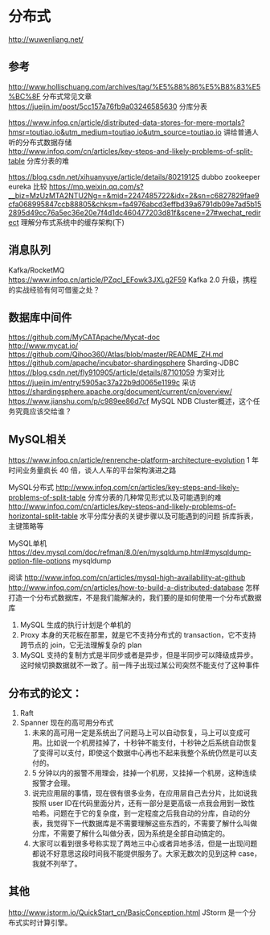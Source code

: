 # 分布式

http://wuwenliang.net/  

## 参考

http://www.hollischuang.com/archives/tag/%E5%88%86%E5%B8%83%E5%BC%8F 分布式常见文章
https://juejin.im/post/5cc157a76fb9a03246585630  分库分表

https://www.infoq.cn/article/distributed-data-stores-for-mere-mortals?hmsr=toutiao.io&utm_medium=toutiao.io&utm_source=toutiao.io 讲给普通人听的分布式数据存储  
http://www.infoq.com/cn/articles/key-steps-and-likely-problems-of-split-table 分库分表的难

https://blog.csdn.net/xihuanyuye/article/details/80219125  dubbo zookeeper eureka 比较
https://mp.weixin.qq.com/s?__biz=MzUzMTA2NTU2Ng==&mid=2247485722&idx=2&sn=c6827829fae9cfa068995847ccb88805&chksm=fa4976abcd3effbd39a6791db09e7ad5b152895d49cc76a5ec36e20e7f4d1dc460477203d81f&scene=27#wechat_redirect 理解分布式系统中的缓存架构(下)

## 消息队列

Kafka/RocketMQ  
https://www.infoq.cn/article/PZqcl_EFowk3JXLg2F59  Kafka 2.0 升级，携程的实战经验有何可借鉴之处？

## 数据库中间件

https://github.com/MyCATApache/Mycat-doc  
http://www.mycat.io/ 
https://github.com/Qihoo360/Atlas/blob/master/README_ZH.md 
https://github.com/apache/incubator-shardingsphere Sharding-JDBC
https://blog.csdn.net/fly910905/article/details/87101059 方案对比
https://juejin.im/entry/5905ac37a22b9d0065e1199c 采访
https://shardingsphere.apache.org/document/current/cn/overview/ 
https://www.jianshu.com/p/c989ee86d7cf MySQL NDB Cluster概述，这个任务究竟应该交给谁？

## MySQL相关

https://www.infoq.cn/article/renrenche-platform-architecture-evolution 1 年时间业务量疯长 40 倍，谈人人车的平台架构演进之路

MySQL分布式
http://www.infoq.com/cn/articles/key-steps-and-likely-problems-of-split-table 分库分表的几种常见形式以及可能遇到的难
http://www.infoq.com/cn/articles/key-steps-and-likely-problems-of-horizontal-split-table 水平分库分表的关键步骤以及可能遇到的问题  拆库拆表，主键策略等

MySQL单机
https://dev.mysql.com/doc/refman/8.0/en/mysqldump.html#mysqldump-option-file-options mysqldump  

阅读
http://www.infoq.com/cn/articles/mysql-high-availability-at-github 
http://www.infoq.com/cn/articles/how-to-build-a-distributed-database 怎样打造一个分布式数据库，不是我们能解决的，我们要的是如何使用一个分布式数据库

1. MySQL 生成的执行计划是个单机的  
2. Proxy 本身的天花板在那里，就是它不支持分布式的 transaction，它不支持跨节点的 join，它无法理解复杂的 plan
3. MySQL 支持的复制方式是半同步或者是异步，但是半同步可以降级成异步。这时候切换数据就不一致了。前一阵子出现过某公司突然不能支付了这种事件  

## 分布式的论文：

1. Raft
2. Spanner 现在的高可用分布式
    1. 未来的高可用一定是系统出了问题马上可以自动恢复，马上可以变成可用。比如说一个机房挂掉了，十秒钟不能支付，十秒钟之后系统自动恢复了变得可以支付，即使这个数据中心再也不起来我整个系统仍然是可以支付的。  
    2. 5 分钟以内的报警不用理会，挂掉一个机房，又挂掉一个机房，这种连续报警才会理。
    3. 说完应用层的事情，现在很有很多业务，在应用层自己去分片，比如说我按照 user ID在代码里面分片，还有一部分是更高级一点我会用到一致性哈希。问题在于它的复杂度，到一定程度之后我自动的分库，自动的分表，我觉得下一代数据库是不需要理解这些东西的，不需要了解什么叫做分库，不需要了解什么叫做分表，因为系统是全部自动搞定的。
    4. 大家可以看到很多号称实现了两地三中心或者异地多活，但是一出现问题都说不好意思这段时间我不能提供服务了。大家无数次的见到这种 case， 我就不列举了。

## 其他

http://www.jstorm.io/QuickStart_cn/BasicConception.html JStorm 是一个分布式实时计算引擎。